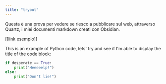 ```yaml
---
title: "tryout"
---
```


Questa è una prova per vedere se riesco a pubblicare sul web, attraverso Quartz, i miei documenti markdown creati con Obsidian.

[[link esempio]]

This is an example of Python code, lets' try and see if I'm able to display the title of the code block:
```python {title:"My first hopeless try"}
if desperate == True:
	print("Heeeeelp!")
else:
	print("Don't lie!")
```
